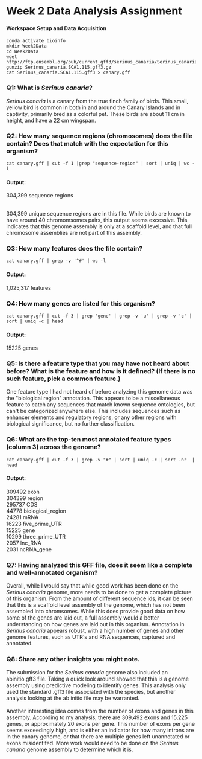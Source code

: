 # Week 2 Data Analysis Assignment

#### Workspace Setup and Data Acquisition
```
conda activate bioinfo
mkdir Week2Data
cd Week2Data
wget http://ftp.ensembl.org/pub/current_gff3/serinus_canaria/Serinus_canaria.SCA1.115.gff3.gz
gunzip Serinus_canaria.SCA1.115.gff3.gz
cat Serinus_canaria.SCA1.115.gff3 > canary.gff
```

### Q1: What is *Serinus canaria*?

*Serinus canaria* is a canary from the true finch family of birds. This small, yellow bird is common in both in and around the Canary Islands and in captivity, 
primarily bred as a colorful pet. These birds are about 11 cm in height, and have a 22 cm wingspan.

### Q2: How many sequence regions (chromosomes) does the file contain? Does that match with the expectation for this organism?
```
cat canary.gff | cut -f 1 |grep "sequence-region" | sort | uniq | wc -l
```

#### Output: <br>
304,399 sequence regions <br>
<br>

304,399 unique sequence regions are in this file. While birds are known to have around 40 chromomsomes pairs, this output seems excessive. This indicates that this 
genome assembly is only at a scaffold level, and that full chromosome assemblies are not part of this assembly.

### Q3: How many features does the file contain?

```
cat canary.gff | grep -v '^#' | wc -l
```
#### Output: <br>

1,025,317 features

### Q4: How many genes are listed for this organism?
```
cat canary.gff | cut -f 3 | grep 'gene' | grep -v 'u' | grep -v 'c' | sort | uniq -c | head
```
#### Output: <br>
15225 genes


### Q5: Is there a feature type that you may have not heard about before? What is the feature and how is it defined? (If there is no such feature, pick a common feature.)

One feature type I had not heard of before analyzing this genome data was the "biological region" annotation. This appears to be a miscellaneous feature to catch any 
sequences that match known sequence ontologies,
but can't be categorized anywhere else. This includes sequences such as enhancer elements and regulatory regions, or any other regions with biological significance, 
but no further classification.

### Q6: What are the top-ten most annotated feature types (column 3) across the genome?

```
cat canary.gff | cut -f 3 | grep -v "#" | sort | uniq -c | sort -nr  | head
```
#### Output: <br>
309492 exon <br>
304399 region <br>
295737 CDS <br>
44778 biological_region <br>
24281 mRNA <br>
16223 five_prime_UTR <br>
15225 gene <br>
10299 three_prime_UTR <br>
2057 lnc_RNA <br>
2031 ncRNA_gene

### Q7: Having analyzed this GFF file, does it seem like a complete and well-annotated organism?

Overall, while I would say that while good work has been done on the *Serinus canaria* genome, more needs to be done to get a complete picture of this organism. 
From the amount of different sequence ids, it can be seen that this is a scaffold level assembly of the genome, which has not been assembled into chromsomes. 
While this does provide good data on how some of the genes are laid out, a full assembly would a better understanding on how genes are laid out in this organism. 
Annotation in *Serinus canaria* appears robust, with a high number of genes and other genome features, such as UTR's and RNA sequences, captured and annotated.

### Q8: Share any other insights you might note.

The submission for the *Serinus canaria* genome also included an abinitio.gff3 file. Taking a quick look around showed that this is a genome assembly 
using predictive modeling to identify genes. This analysis only used the standard .gff3 file associated with the species, but another analysis looking 
at the ab initio file may be warranted. <br>
<br>
Another interesting idea comes from the number of exons and genes in this assembly. According to my analysis, there are 309,492 exons and 15,225 genes,
or approximately 20 exons per gene. This number of exons per gene seems exceedingly high, and is either an indicator for how many introns are in the canary genome,
or that there are multiple genes left unannotated or exons misidentifed. More work would need to be done on the *Serinus canaria* genome assembly to determine 
which it is.
